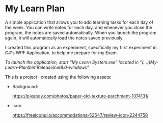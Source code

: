 # My Learn Plan

A simple application that allows you to add learning tasks for each day of the week. You can write notes for each day, and whenever you close the program, the notes are saved automatically. When you launch the program again, it will automatically load the notes saved previously. 

I created this program as an experiment, specifically my first experiment in C#'s WPF Application, to help me prepare for my Exam.

*To launch the application, start "My Learn System.exe" located in "(...)\My-Learn-Plan\bin\Release\net8.0-windows"*

This is a project I created using the following assets:
- Background:

  https://pixabay.com/photos/paper-old-texture-parchment-1074131/
- Icon:

  https://freeicons.io/accommodations-52547/review-icon-2244758
